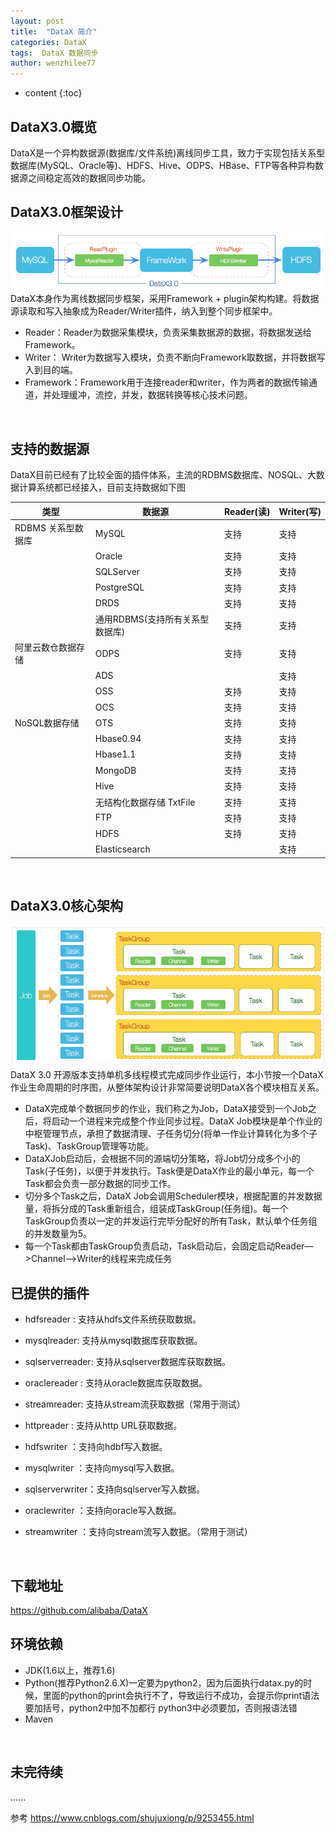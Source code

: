 ```yaml
---
layout: post
title:  "DataX 简介"
categories: DataX
tags:  DataX 数据同步  
author: wenzhilee77
---
```


* content
{:toc}

## DataX3.0概览
DataX是一个异构数据源(数据库/文件系统)离线同步工具，致力于实现包括关系型数据库(MySQL、Oracle等)、HDFS、Hive、ODPS、HBase、FTP等各种异构数据源之间稳定高效的数据同步功能。

## DataX3.0框架设计
![](/images/datax/datas_framework.png)
DataX本身作为离线数据同步框架，采用Framework + plugin架构构建。将数据源读取和写入抽象成为Reader/Writer插件，纳入到整个同步框架中。
* Reader：Reader为数据采集模块，负责采集数据源的数据，将数据发送给Framework。
* Writer： Writer为数据写入模块，负责不断向Framework取数据，并将数据写入到目的端。
* Framework：Framework用于连接reader和writer，作为两者的数据传输通道，并处理缓冲，流控，并发，数据转换等核心技术问题。  
<br/>

## 支持的数据源
DataX目前已经有了比较全面的插件体系，主流的RDBMS数据库、NOSQL、大数据计算系统都已经接入，目前支持数据如下图

| 类型 | 数据源 | Reader(读) | Writer(写) |
| ------ | ------ | ----- | ------ |
| RDBMS 关系型数据库 | MySQL | 支持 | 支持 |
|  | Oracle | 支持 | 支持 |
|  | SQLServer | 支持 | 支持 |
|  | PostgreSQL | 支持 | 支持 |
|  | DRDS | 支持 | 支持 |
|  | 通用RDBMS(支持所有关系型数据库) | 支持 | 支持 |
| 阿里云数仓数据存储 | ODPS | 支持 | 支持 |
|  | ADS |  | 支持 |
|  | OSS | 支持 | 支持 |
|  | OCS | 支持 | 支持 |
| NoSQL数据存储 | OTS | 支持 | 支持 |
|  | Hbase0.94 | 支持 | 支持 |
|  | Hbase1.1 | 支持 | 支持 |
|  | MongoDB | 支持 | 支持 |
|  | Hive | 支持 | 支持 |
|  | 无结构化数据存储 TxtFile | 支持 | 支持 |
|  | FTP | 支持 | 支持 |
|  | HDFS | 支持 | 支持 |
|  | Elasticsearch |  | 支持 |   
<br/>

## DataX3.0核心架构
![](/images/datax/job_tasks.png)
DataX 3.0 开源版本支持单机多线程模式完成同步作业运行，本小节按一个DataX作业生命周期的时序图，从整体架构设计非常简要说明DataX各个模块相互关系。

* DataX完成单个数据同步的作业，我们称之为Job，DataX接受到一个Job之后，将启动一个进程来完成整个作业同步过程。DataX Job模块是单个作业的中枢管理节点，承担了数据清理、子任务切分(将单一作业计算转化为多个子Task)、TaskGroup管理等功能。
* DataXJob启动后，会根据不同的源端切分策略，将Job切分成多个小的Task(子任务)，以便于并发执行。Task便是DataX作业的最小单元，每一个Task都会负责一部分数据的同步工作。
* 切分多个Task之后，DataX Job会调用Scheduler模块，根据配置的并发数据量，将拆分成的Task重新组合，组装成TaskGroup(任务组)。每一个TaskGroup负责以一定的并发运行完毕分配好的所有Task，默认单个任务组的并发数量为5。
* 每一个Task都由TaskGroup负责启动，Task启动后，会固定启动Reader—>Channel—>Writer的线程来完成任务   

## 已提供的插件
* hdfsreader : 支持从hdfs文件系统获取数据。  
* mysqlreader: 支持从mysql数据库获取数据。  
* sqlserverreader: 支持从sqlserver数据库获取数据。 
* oraclereader : 支持从oracle数据库获取数据。   
* streamreader: 支持从stream流获取数据（常用于测试）  
* httpreader : 支持从http URL获取数据。

* hdfswriter ：支持向hdbf写入数据。  
* mysqlwriter ：支持向mysql写入数据。  
* sqlserverwriter：支持向sqlserver写入数据。  
* oraclewriter ：支持向oracle写入数据。  
* streamwriter ：支持向stream流写入数据。（常用于测试）   
<br/>

## 下载地址
https://github.com/alibaba/DataX

## 环境依赖
* JDK(1.6以上，推荐1.6)
* Python(推荐Python2.6.X)一定要为python2，因为后面执行datax.py的时候，里面的python的print会执行不了，导致运行不成功，会提示你print语法要加括号，python2中加不加都行 python3中必须要加，否则报语法错
* Maven   
<br/>

## 未完待续

......



参考
https://www.cnblogs.com/shujuxiong/p/9253455.html
